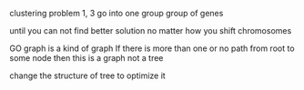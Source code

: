 clustering problem
1, 3 go into one group
group of genes 

until you can not find better solution no matter how you shift chromosomes

GO graph is a kind of graph
If there is more than one or no path from root to some node then this is a graph not a tree

change the structure of tree to optimize it

<!--stackedit_data:
eyJoaXN0b3J5IjpbLTE4MzA3MzczNSwtMTQzOTU1NTAxMCwtND
kwMzQ0NjE1LDE0MTQzNjAzMTcsLTIwODg3NDY2MTJdfQ==
-->